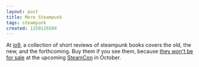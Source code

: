 ```yaml
---
layout: post
title: More Steampunk
tags: steampunk
created: 1250126504
---
```

At [io9](http://io9.com/5334141/in-which-some-steampunk-novels-are-discussed), a collection of short reviews of steampunk books covers the old, the new, and the forthcoming.  Buy them if you see them, because [they won't be for sale](http://io9.com/5333489/the-steampunk-convention-where-you-cant-buy-books) at the upcoming [SteamCon](http://www.steam-con.com/) in October.
